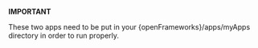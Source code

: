 **IMPORTANT**

These two apps need to be put in your {openFrameworks}/apps/myApps directory in order to run properly.